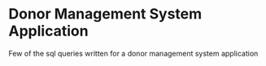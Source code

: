 # Donor Management System Application
Few of the sql queries written for a donor management system application

